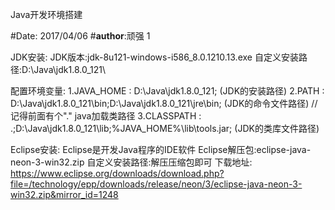 Java开发环境搭建

#Date: 2017/04/06
#__author__:顽强
1

JDK安装:
	JDK版本:jdk-8u121-windows-i586_8.0.1210.13.exe
	自定义安装路径:D:\Java\jdk1.8.0_121\

配置环境变量:
	1.JAVA_HOME : D:\Java\jdk1.8.0_121; (JDK的安装路径)
	2.PATH : D:\Java\jdk1.8.0_121\bin;D:\Java\jdk1.8.0_121\jre\bin; (JDK的命令文件路径)
	//记得前面有个"." java加载类路径
	3.CLASSPATH : .;D:\Java\jdk1.8.0_121\lib;%JAVA_HOME%\lib\tools.jar; (JDK的类库文件路径)


Eclipse安装:
	Eclipse是开发Java程序的IDE软件
	Eclipse解压包:eclipse-java-neon-3-win32.zip
	自定义安装路径:解压压缩包即可
	下载地址:
	https://www.eclipse.org/downloads/download.php?file=/technology/epp/downloads/release/neon/3/eclipse-java-neon-3-win32.zip&mirror_id=1248
